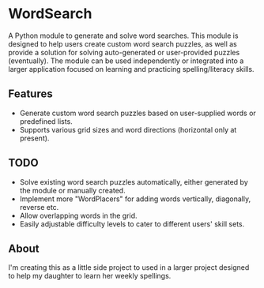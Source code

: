 # WordSearch

A Python module to generate and solve word searches. This module is designed to help users create custom word search puzzles, as well as provide a solution for solving auto-generated or user-provided puzzles (eventually). The module can be used independently or integrated into a larger application focused on learning and practicing spelling/literacy skills.

## Features

* Generate custom word search puzzles based on user-supplied words or predefined lists.
* Supports various grid sizes and word directions (horizontal only at present).

## TODO
* Solve existing word search puzzles automatically, either generated by the module or manually created.
* Implement more "WordPlacers" for adding words vertically, diagonally, reverse etc.
* Allow overlapping words in the grid.
* Easily adjustable difficulty levels to cater to different users' skill sets.

## About

I'm creating this as a little side project to used in a larger project designed to help my daughter to learn her weekly spellings.